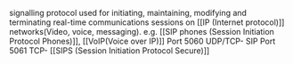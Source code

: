 signalling protocol used for initiating, maintaining, modifying and terminating real-time communications sessions on [[IP (Internet protocol)]] networks(Video, voice, messaging).
e.g. [[SIP phones (Session Initiation Protocol Phones)]], [[VoIP(Voice over IP)]]
Port 5060 UDP/TCP- SIP
Port 5061 TCP- [[SIPS (Session Initiation Protocol Secure)]] 